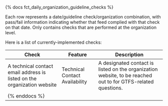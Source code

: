 {% docs fct_daily_organization_guideline_checks %}

Each row represents a date/guideline check/organization combination, with pass/fail
information indicating whether that feed complied with that check on that date.
Only contains checks that are performed at the organization level.

Here is a list of currently-implemented checks:

| Check                                                                   | Feature                        | Description                                                                                                  |
| ----------------------------------------------------------------------- | ------------------------------ | ------------------------------------------------------------------------------------------------------------ |
| A technical contact email address is listed on the organization website | Technical Contact Availability | A designated contact is listed on the organization website, to be reached out to for GTFS-related questions. |
| {% enddocs %}                                                           |                                |                                                                                                              |
